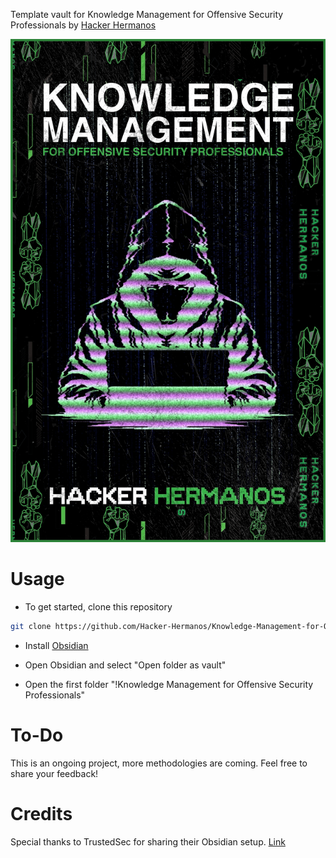 Template vault for Knowledge Management for Offensive Security Professionals by [Hacker Hermanos](https://linktr.ee/hackerhermanos)

![KM4OP](https://github.com/Hacker-Hermanos/Knowledge-Management-for-Offensive-Security-Professionals/blob/main/TemplateVault/Attachments/KM4OP.jpg)

# Usage

- To get started, clone this repository

```bash
git clone https://github.com/Hacker-Hermanos/Knowledge-Management-for-Offensive-Security-Professionals.git
```

- Install [Obsidian](https://obsidian.md/download)

- Open Obsidian and select "Open folder as vault"

- Open the first folder "!Knowledge Management for Offensive Security Professionals"

# To-Do

This is an ongoing project, more methodologies are coming. Feel free to share your feedback!

# Credits

Special thanks to TrustedSec for sharing their Obsidian setup. [Link](https://www.trustedsec.com/blog/obsidian-taming-a-collective-consciousness)
